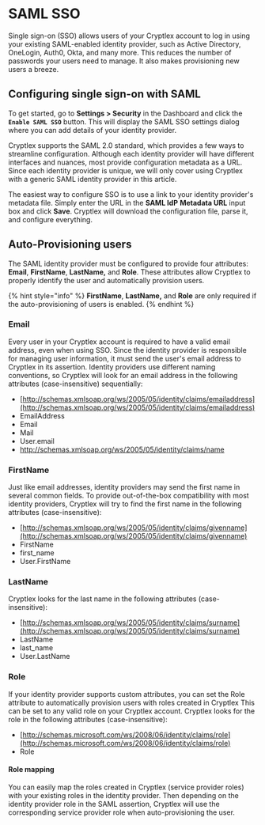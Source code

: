 # SAML SSO

Single sign-on \(SSO\) allows users of your Cryptlex account to log in using your existing SAML-enabled identity provider, such as Active Directory, OneLogin, Auth0, Okta, and many more. This reduces the number of passwords your users need to manage. It also makes provisioning new users a breeze.

## Configuring single sign-on with SAML <a id="h_89fbe606-11a7-44be-9a19-35a2bd1017a5"></a>

To get started, go to **Settings &gt; Security** in the Dashboard and click the **`Enable SAML SSO`** button. This will display the SAML SSO settings dialog where you can add details of your identity provider.

Cryptlex supports the SAML 2.0 standard, which provides a few ways to streamline configuration. Although each identity provider will have different interfaces and nuances, most provide configuration metadata as a URL. Since each identity provider is unique, we will only cover using Cryptlex with a generic SAML identity provider in this article.

The easiest way to configure SSO is to use a link to your identity provider's metadata file. Simply enter the URL in the **SAML IdP** **Metadata URL** input box and click **Save**. Cryptlex will download the configuration file, parse it, and configure everything.

## Auto-Provisioning users <a id="h_b3fa72f1-91b7-4c82-b174-fbe0427876c5"></a>

The SAML identity provider must be configured to provide four attributes: **Email**, **FirstName**, **LastName,** and **Role**. These attributes allow Cryptlex to properly identify the user and automatically provision users.

{% hint style="info" %}
**FirstName**, **LastName,** and **Role** are only required if the auto-provisioning of users is enabled.
{% endhint %}

### Email

Every user in your Cryptlex account is required to have a valid email address, even when using SSO. Since the identity provider is responsible for managing user information, it must send the user's email address to Cryptlex in its assertion. Identity providers use different naming conventions, so Cryptlex will look for an email address in the following attributes \(case-insensitive\) sequentially:

* [http://schemas.xmlsoap.org/ws/2005/05/identity/claims/emailaddress](http://schemas.xmlsoap.org/ws/2005/05/identity/claims/emailaddress)
* EmailAddress
* Email
* Mail
* User.email
* http://schemas.xmlsoap.org/ws/2005/05/identity/claims/name

### FirstName

Just like email addresses, identity providers may send the first name in several common fields. To provide out-of-the-box compatibility with most identity providers, Cryptlex will try to find the first name in the following attributes \(case-insensitive\):

* [http://schemas.xmlsoap.org/ws/2005/05/identity/claims/givenname](http://schemas.xmlsoap.org/ws/2005/05/identity/claims/givenname)
* FirstName
* first\_name
* User.FirstName

### LastName

Cryptlex looks for the last name in the following attributes \(case-insensitive\):

* [http://schemas.xmlsoap.org/ws/2005/05/identity/claims/surname](http://schemas.xmlsoap.org/ws/2005/05/identity/claims/surname)
* LastName
* last\_name
* User.LastName

### Role

If your identity provider supports custom attributes, you can set the Role attribute to automatically provision users with roles created in Cryptlex This can be set to any valid role on your Cryptlex account. Cryptlex looks for the role in the following attributes \(case-insensitive\):

* [http://schemas.microsoft.com/ws/2008/06/identity/claims/role](http://schemas.microsoft.com/ws/2008/06/identity/claims/role)
* Role

#### Role mapping

You can easily map the roles created in Cryptlex \(service provider roles\) with your existing roles in the identity provider. Then depending on the identity provider role in the SAML assertion, Cryptlex will use the corresponding service provider role when auto-provisioning the user.  

